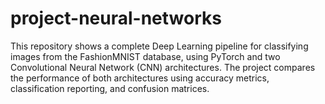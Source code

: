 # project-neural-networks
This repository shows a complete Deep Learning pipeline for classifying images from the FashionMNIST database, using PyTorch and two Convolutional Neural Network (CNN) architectures. The project compares the performance of both architectures using accuracy metrics, classification reporting, and confusion matrices.
